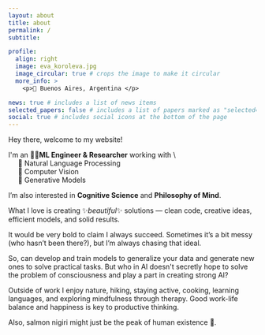 ```yaml
---
layout: about
title: about
permalink: /
subtitle:

profile:
  align: right
  image: eva_koroleva.jpg
  image_circular: true # crops the image to make it circular
  more_info: >
    <p>📍 Buenos Aires, Argentina </p>

news: true # includes a list of news items
selected_papers: false # includes a list of papers marked as "selected={true}"
social: true # includes social icons at the bottom of the page
---
```


Hey there, welcome to my website!

I'm an 👩‍💻**ML Engineer & Researcher** working with \ 
\
&nbsp;&nbsp;&nbsp;&nbsp; 💬 Natural Language Processing \
&nbsp;&nbsp;&nbsp;&nbsp; 👀 Computer Vision \
&nbsp;&nbsp;&nbsp;&nbsp; 🚀 Generative Models

I’m also interested in **Cognitive Science** and **Philosophy of Mind**.

What I love is creating ✨*beautiful*✨ solutions — clean code, creative ideas, efficient models, and solid results.

It would be very bold to claim I always succeed. Sometimes it’s a bit messy (who hasn’t been there?), but I’m always chasing that ideal.

So, can develop and train models to generalize your data and generate new ones to solve practical tasks. But who in AI doesn't secretly hope to solve the problem of consciousness and play a part in creating strong AI?

Outside of work I enjoy nature, hiking, staying active, cooking, learning languages, and exploring mindfulness through therapy. Good work-life balance and happiness is key to productive thinking.

Also, salmon nigiri might just be the peak of human existence 🍣.